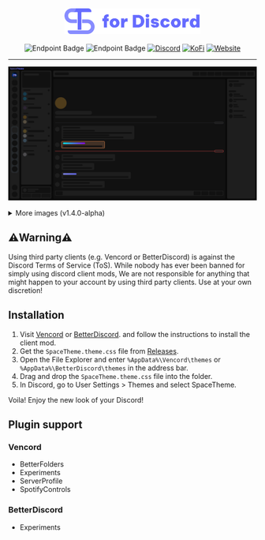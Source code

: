 <!--
> [!NOTE]
> SpaceTheme for Discord is currently paused.
-->

<div align="center">
<h3><img height="52" src="./_assets/img/logo.png"></h3>

![Endpoint Badge](https://img.shields.io/github/downloads/SpaceTheme/Discord/total?style=for-the-badge&labelColor=%23111111&color=%231e1e1e)
![Endpoint Badge](https://img.shields.io/endpoint?url=https%3A%2F%2Floc-counter.onrender.com%2F%3Frepo%3DSpaceTheme%2FDiscord%26branch%3Dmain&style=for-the-badge&label=Lines%20of%20Code&labelColor=%23111111&color=%231e1e1e)
[![Discord](https://img.shields.io/badge/discord-black?style=for-the-badge&logo=discord&logoColor=%23ffffff&labelColor=%235865F2&color=%235865F2)](https://discord.spacetheme.de)
[![KoFi](https://img.shields.io/badge/kofi-dark?style=for-the-badge&logo=kofi&logoColor=%23fff&labelColor=%23ff5e5b&color=%23ff5e5b)](https://kofi.spacetheme.de)
[![Website](https://img.shields.io/badge/website-back?style=for-the-badge&logo=googlechrome&logoColor=%23ffffff&labelColor=%23111111&color=%23111111)](https://spacetheme.de)
<hr>
</div>

![Preview](./_assets/img/preview.png)
<details>
    <summary>More images (v1.4.0-alpha)</summary>

|  Chat  |  Settings (currently disabled)  |
|  :---:  |  :---:  |
|  ![Preview](./_assets/img/preview.png)  |  ![Preview](./_assets/img/preview.png)  |
|  **Custom Channel Icons**  |  **Custom Gradient Username**  |
|  ![Preview](./_assets/img/channelIcons.png)  |  ![Preview](./_assets/img/gradientUsername.png)  |
|   **Custom Userbadges (currently not working)**  |
|  ![Preview](./_assets/img/placeholder.png)  |
</details>

## ⚠️Warning⚠️
Using third party clients (e.g. Vencord or BetterDiscord) is against the Discord Terms of Service (ToS). While nobody has ever been banned for simply using discord client mods, We are not responsible for anything that might happen to your account by using third party clients. Use at your own discretion!

## Installation
1. Visit [Vencord](https://vencord.dev/) or [BetterDiscord](https://betterdiscord.app/). and follow the instructions to install the client mod.
1. Get the `SpaceTheme.theme.css` file from [Releases](https://github.com/SpaceTheme/Discord/releases).
1. Open the File Explorer and enter `%AppData%\Vencord\themes` or `%AppData%\BetterDiscord\themes` in the address bar.
1. Drag and drop the `SpaceTheme.theme.css` file into the folder.
1. In Discord, go to User Settings > Themes and select SpaceTheme.

Voila! Enjoy the new look of your Discord!

## Plugin support
### Vencord
  - BetterFolders
  - Experiments
  - ServerProfile
  - SpotifyControls
### BetterDiscord
  - Experiments